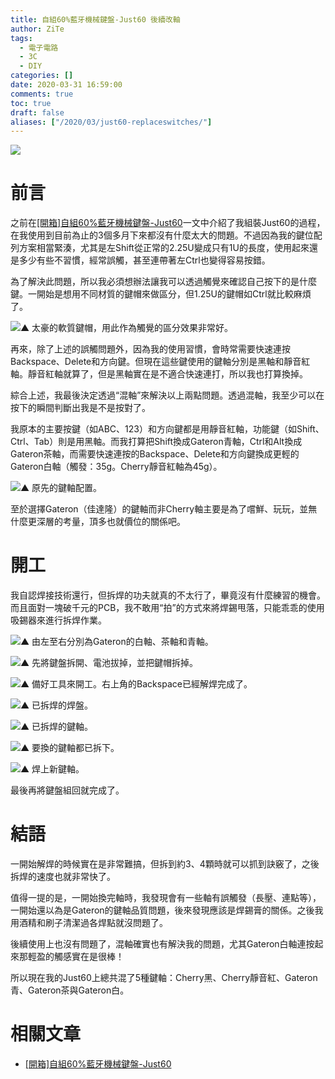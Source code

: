 ```yaml
---
title: 自組60%藍牙機械鍵盤-Just60 後續改軸
author: ZiTe
tags:
  - 電子電路
  - 3C
  - DIY
categories: []
date: 2020-03-31 16:59:00
comments: true
toc: true
draft: false
aliases: ["/2020/03/just60-replaceswitches/"]
---
```

![](https://1.bp.blogspot.com/-MJaz0ArUBZE/XomfS_eOL2I/AAAAAAAACC8/Ho-R4rr6xTQu2M5y5ticJV4EHoG0_qlDgCKgBGAsYHg/s1600/ZPH_0116.jpg)

# 前言

之前在[\[開箱\]自組60%藍牙機械鍵盤-Just60](/posts/unbox-just60/)一文中介紹了我組裝Just60的過程，在我使用到目前為止的3個多月下來都沒有什麼太大的問題。不過因為我的鍵位配列方案相當緊湊，尤其是左Shift從正常的2.25U變成只有1U的長度，使用起來還是多少有些不習慣，經常誤觸，甚至連帶著左Ctrl也變得容易按錯。

<!--more-->

為了解決此問題，所以我必須想辦法讓我可以透過觸覺來確認自己按下的是什麼鍵。一開始是想用不同材質的鍵帽來做區分，但1.25U的鍵帽如Ctrl就比較麻煩了。

![▲ 太豪的軟質鍵帽，用此作為觸覺的區分效果非常好。](https://1.bp.blogspot.com/-bItkv7gqREQ/XomfS6bTn0I/AAAAAAAACC8/eAU0BO69z-U6JbBrlrrlCx-kETn0aj0xwCKgBGAsYHg/s640/ZPH_0109.jpg)

再來，除了上述的誤觸問題外，因為我的使用習慣，會時常需要快速連按Backspace、Delete和方向鍵。但現在這些鍵使用的鍵軸分別是黑軸和靜音紅軸。靜音紅軸就算了，但是黑軸實在是不適合快速連打，所以我也打算換掉。

綜合上述，我最後決定透過“混軸”來解決以上兩點問題。透過混軸，我至少可以在按下的瞬間判斷出我是不是按對了。

我原本的主要按鍵（如ABC、123）和方向鍵都是用靜音紅軸，功能鍵（如Shift、Ctrl、Tab）則是用黑軸。而我打算把Shift換成Gateron青軸，Ctrl和Alt換成Gateron茶軸，而需要快速連按的Backspace、Delete和方向鍵換成更輕的Gateron白軸（觸發：35g。Cherry靜音紅軸為45g）。

![▲ 原先的鍵軸配置。](https://1.bp.blogspot.com/-euzIY6otL9o/XomfeZrKxmI/AAAAAAAACDA/-37xniROwQ8z50mxu_czwUJJTqtM6vWRQCKgBGAsYHg/s640/Just60%25E9%2585%258D%25E5%2588%2597-L0-jj.png)

至於選擇Gateron（佳達隆）的鍵軸而非Cherry軸主要是為了嚐鮮、玩玩，並無什麼更深層的考量，頂多也就價位的關係吧。

# 開工

我自認焊接技術還行，但拆焊的功夫就真的不太行了，畢竟沒有什麼練習的機會。而且面對一塊破千元的PCB，我不敢用“拍”的方式來將焊錫甩落，只能乖乖的使用吸錫器來進行拆焊作業。

![▲ 由左至右分別為Gateron的白軸、茶軸和青軸。](https://1.bp.blogspot.com/-gNYDR-PqQYc/XomfSxmuotI/AAAAAAAACC8/pUWuAGMaUQIqF_is-sDDUE6jTuqtlO2EACKgBGAsYHg/s1600/ZPH_0104.jpg)

![▲ 先將鍵盤拆開、電池拔掉，並把鍵帽拆掉。](https://1.bp.blogspot.com/-BE18sWpdHGY/XomfSzlmgaI/AAAAAAAACC8/q-L3XXCgVigAv17O-dno7VSOF2M6_6AIgCKgBGAsYHg/s1600/ZPH_0110.jpg)

![▲ 備好工具來開工。右上角的Backspace已經解焊完成了。](https://1.bp.blogspot.com/-guRO7gQfZUw/XomfS3OeFYI/AAAAAAAACC8/Ng9SpuTRyy85E6lOe_1G4M8GIcRSU9BJQCKgBGAsYHg/s1600/ZPH_0111.jpg)

![▲ 已拆焊的焊盤。](https://1.bp.blogspot.com/-c5-lDkFeuV8/XomfS2F7EdI/AAAAAAAACC8/4ocCrT2ElxEbnDioSzZrDc00s8wYYBrOQCKgBGAsYHg/s1600/ZPH_0114.jpg)

![▲ 已拆焊的鍵軸。](https://1.bp.blogspot.com/-qKpyEczeFVk/XomfS13GcfI/AAAAAAAACC8/ODWfESlJ_70jDyVTpL0SW7soX4pACmz3ACKgBGAsYHg/s1600/ZPH_0112.jpg)

![▲ 要換的鍵軸都已拆下。](https://1.bp.blogspot.com/-aeuhF6ihp4A/XomfS0y4ECI/AAAAAAAACC8/4N-gzbVLIHw-tKZy-9FjDeTCOR1vgyMqQCKgBGAsYHg/s1600/ZPH_0115.jpg)

![▲ 焊上新鍵軸。](https://1.bp.blogspot.com/-MJaz0ArUBZE/XomfS_eOL2I/AAAAAAAACC8/Ho-R4rr6xTQu2M5y5ticJV4EHoG0_qlDgCKgBGAsYHg/s1600/ZPH_0116.jpg)

最後再將鍵盤組回就完成了。

# 結語

一開始解焊的時候實在是非常難搞，但拆到約3、4顆時就可以抓到訣竅了，之後拆焊的速度也就非常快了。

值得一提的是，一開始換完軸時，我發現會有一些軸有誤觸發（長壓、連點等），一開始還以為是Gateron的鍵軸品質問題，後來發現應該是焊錫膏的關係。之後我用酒精和刷子清潔過各焊點就沒問題了。

後續使用上也沒有問題了，混軸確實也有解決我的問題，尤其Gateron白軸連按起來那輕盈的觸感實在是很棒！

所以現在我的Just60上總共混了5種鍵軸：Cherry黑、Cherry靜音紅、Gateron青、Gateron茶與Gateron白。

# 相關文章

*   [\[開箱\]自組60%藍牙機械鍵盤-Just60](/posts/unbox-just60/)
